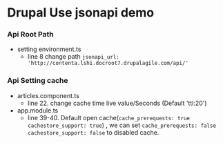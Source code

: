 # Drupal Use jsonapi demo

### Api Root Path

-   setting environment.ts
    -   line 8 change path `jsonapi_url: 'http://contenta.lshi.docroot7.drupalagile.com/api/'`

### Api Setting cache
- articles.component.ts  
    - line 22. change cache time live value/Seconds (Default 'ttl:20')
- app.module.ts
    - line 39-40. Default open cache(`cache_prerequests: true cachestore_support: true`) , we can set `cache_prerequests: false cachestore_support: false` to disabled cache.
